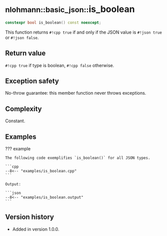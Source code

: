 # <small>nlohmann::basic_json::</small>is_boolean

```cpp
constexpr bool is_boolean() const noexcept;
```

This function returns `#!cpp true` if and only if the JSON value is `#!json true` or `#!json false`.
    
## Return value

`#!cpp true` if type is boolean, `#!cpp false` otherwise.

## Exception safety

No-throw guarantee: this member function never throws exceptions.

## Complexity

Constant.

## Examples

??? example

    The following code exemplifies `is_boolean()` for all JSON types.
    
    ```cpp
    --8<-- "examples/is_boolean.cpp"
    ```
    
    Output:
    
    ```json
    --8<-- "examples/is_boolean.output"
    ```

## Version history

- Added in version 1.0.0.
